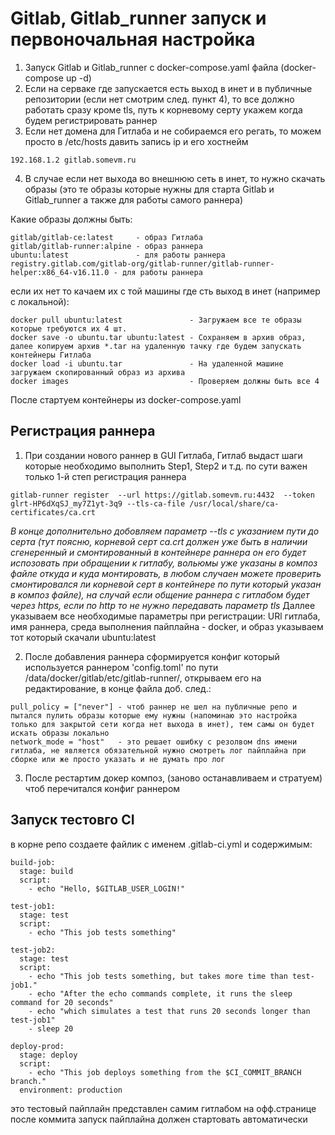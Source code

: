 # Gitlab, Gitlab_runner запуск и первоночальная настройка

1. Запуск Gitlab и Gitlab_runner c docker-compose.yaml файла (docker-compose up -d)
2. Если на серваке где запускается есть выход в инет и в публичные репозитории (если нет смотрим след. пункт 4), то все должно работать сразу кроме tls, путь к корневому серту укажем когда будем регистрировать раннер
3. Если нет домена для Гитлаба и не собираемся его регать, то можем просто в /etc/hosts давить запись ip и его хостнейм
```
192.168.1.2 gitlab.somevm.ru
```
4. В случае если нет выхода во внешнюю сеть в инет, то нужно скачать образы (это те образы которые нужны для старта Gitlab и Gitlab_runner а также для работы самого раннера)

Какие образы должны быть:

```
gitlab/gitlab-ce:latest     - образ Гитлаба
gitlab/gitlab-runner:alpine - образ раннера
ubuntu:latest               - для работы раннера
registry.gitlab.com/gitlab-org/gitlab-runner/gitlab-runner-helper:x86_64-v16.11.0 - для работы раннера
```

если их нет то качаем их с той машины где сть выход в инет (например с локальной):

```
docker pull ubuntu:latest               - Загружаем все те образы которые требуются их 4 шт.
docker save -o ubuntu.tar ubuntu:latest - Сохраняем в архив образ, далее копируем архив *.tar на удаленную тачку где будем запускать контейнеры Гитлаба
docker load -i ubuntu.tar               - На удаленной машине загружаем скопированный образ из архива
docker images                           - Проверяем должны быть все 4
```

После стартуем контейнеры из docker-compose.yaml 

## Регистрация раннера
1. При создании нового раннер в GUI Гитлаба, Гитлаб выдаст шаги которые необходимо выполнить Step1, Step2 и т.д. по сути важен только 1-й степ регистрация раннера
```
gitlab-runner register  --url https://gitlab.somevm.ru:4432  --token glrt-HP6dXqSJ_my7Z1yt-3q9 --tls-ca-file /usr/local/share/ca-certificates/ca.crt
```
*В конце дополнительно добовляем параметр --tls с указанием пути до серта (тут поясню, корневой серт ca.crt должен уже быть в наличии сгенеренный и смонтированный в контейнере раннера он его будет испозовать при обращении к гитлабу, вольюмы уже указаны в композ файле откуда и куда монтировать, в любом случаен можете проверить смонтировался ли корневой серт в контейнере по пути который указан в композ файле), на случай если общение раннера с гитлабом будет через https, если по http то не нужно передавать параметр tls*
Даллее указываем все необходимые параметры при регистрации: URl гитлаба, имя раннера, среда выполнения пайплайна - docker, и образ указываем тот который скачали ubuntu:latest

2. После добавления раннера сформируется конфиг который используется раннером 'config.toml' по пути /data/docker/gitlab/etc/gitlab-runner/, открываем его на редактирование, в конце файла доб. след.:
```
pull_policy = ["never"] - чтоб раннер не шел на публичные репо и пытался пулить образы которые ему нужны (напоминаю это настройка только для закрытой сети когда нет выхода в инет), тем самы он будет искать образы локально
network_mode = "host"   - это решает ошибку с резолвом dns имени гитлаба, не является обязательной нужно смотреть лог пайплайна при сборке или же просто указать и не думать про лог
```
3. После рестартим докер композ, (заново останавливаем и стратуем) чтоб перечитался конфиг раннером

## Запуск тестовго CI
в корне репо создаете файлик с именем .gitlab-ci.yml и содержимым:
```
build-job:
  stage: build
  script:
    - echo "Hello, $GITLAB_USER_LOGIN!"

test-job1:
  stage: test
  script:
    - echo "This job tests something"

test-job2:
  stage: test
  script:
    - echo "This job tests something, but takes more time than test-job1."
    - echo "After the echo commands complete, it runs the sleep command for 20 seconds"
    - echo "which simulates a test that runs 20 seconds longer than test-job1"
    - sleep 20

deploy-prod:
  stage: deploy
  script:
    - echo "This job deploys something from the $CI_COMMIT_BRANCH branch."
  environment: production
```
это тестовый пайплайн представлен самим гитлабом на офф.странице после коммита запуск пайплайна должен стартовать автоматически 

